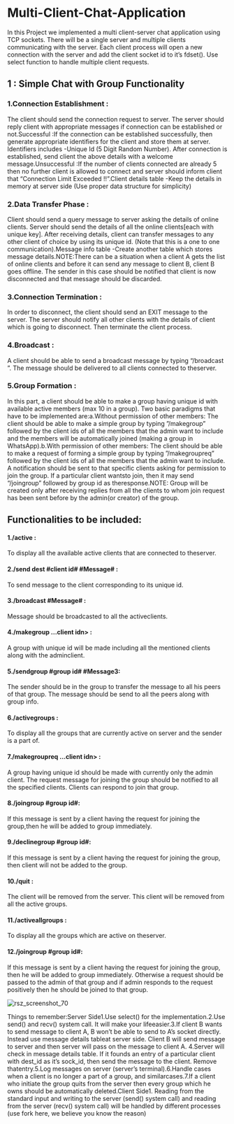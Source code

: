 # Multi-Client-Chat-Application

In this Project we implemented a multi client-server chat application using TCP sockets. There will be a single server and multiple clients communicating with the server.
Each  client  process  will  open  a  new connection with the server and add the client socket id to it’s fdset(). Use select function to handle multiple client requests.


## 1 : Simple Chat with Group Functionality
### 1.Connection Establishment :
The client should send the connection request to server. The server  should  reply  client  with  appropriate  messages  if  connection  can  be  established  or not.Successful :If  the  connection  can  be  established  successfully,  then  generate  appropriate  identifiers for the  client  and  store  them  at  server.  Identifiers  includes -Unique  Id  (5  Digit  Random Number).  After  connection  is  established,  send  client  the  above  details  with  a  welcome message.Unsuccessful :If the number of clients connected are already 5 then no further client is allowed to connect and server should inform client that “Connection Limit Exceeded !!”.Client details table -Keep the details in memory at server side (Use proper data structure for simplicity)

### 2.Data Transfer Phase :
Client should send a query message to server asking the details of online clients. Server should send the details of all the online clients[each with unique key]. After receiving details, client can transfer messages to any other client of choice by using its unique id. (Note that this is a one to one communication).Message info table -Create another table which stores message details.NOTE:There  can  be  a  situation  when  a  client  A  gets  the  list  of  online  clients  and  before  it can  send  any  message  to  client  B,  client  B  goes  offline.  The  sender  in  this  case  should  be notified that client is now disconnected and that message should be discarded.

### 3.Connection Termination :
In order to disconnect, the client should send an EXIT message to  the  server.  The  server  should notify  all  other  clients with  the  details  of  client  which  is going to disconnect. Then terminate the client process.

### 4.Broadcast : 
A client should be able to send a broadcast message by typing “/broadcast ”. The message should be delivered to all clients connected to theserver.

### 5.Group Formation : 
In this part, a client should be able to make a group having unique id with  available  active  members  (max  10  in  a  group).  Two  basic  paradigms  that  have  to  be implemented are:a.Without  permission  of  other  members: The client should be able to make a simple group by typing ”/makegroup” followed by the client ids of all the members that the admin  want  to  include  and  the  members  will  be  automatically  joined  (making  a group in WhatsApp).b.With permission of other members: The client should be able to make a request of forming a simple group by typing ”/makegroupreq” followed by the client ids of all the  members  that  the  admin  want  to  include.  A  notification  should  be  sent  to  that specific clients asking for permission to join the group. If a particular client wantsto join, then it may send “/joingroup” followed by group id as theresponse.NOTE: Group will be created only after receiving replies from all the clients to whom join request has been sent before by the admin(or creator) of the group. 

## Functionalities to be included:

#### 1./active :
To display all the available active clients that are connected to theserver.
#### 2./send dest #client id#  #Message# : 
To send message to the client corresponding to its unique id.
#### 3./broadcast #Message# : 
Message should be broadcasted to all the activeclients.
#### 4./makegroup <client id1> <client id2> ...client idn> :
A group with unique id will be made including all the mentioned clients along with the adminclient.
#### 5./sendgroup  #group  id#  #Message3:  
The  sender  should  be  in  the  group  to  transfer the  message  to  all  his  peers  of  that  group.  The  message  should  be  send  to all  the peers along with group info.
#### 6./activegroups : 
To display all the groups that are currently active on server and the sender is a part of.
#### 7./makegroupreq  <client  id1>  <client  id2> ...client  idn> :
A group having unique id should  be  made  with  currently only  the  admin  client.  The  request  message  for joining the group should  be notified to all the specified clients. Clients can respond to join that group.
#### 8./joingroup  #group  id#: 
If  this  message  is  sent  by  a  client  having  the  request  for joining the group,then he will be added to group immediately.
#### 9./declinegroup  #group  id#:
If this message is sent by a client having the request for joining the group, then client will not be added to the group.
#### 10./quit :
The client will be removed from the server. This client will be removed from all the active groups.
#### 11./activeallgroups :
To display all the groups which are active on theserver.
#### 12./joingroup  #group  id#: 
If  this  message  is  sent  by  a  client  having  the  request  for joining the group, then he will be added to group immediately. Otherwise a request should  be  passed  to  the  admin  of  that  group  and  if  admin  responds  to  the  request positively then he should be joined to that group.



![rsz_screenshot_70](https://user-images.githubusercontent.com/28837542/120936627-6dd08980-c726-11eb-860b-17c074892c1b.png)



Things to remember:Server Side1.Use select() for the implementation.2.Use send() and recv() system call. It will make your lifeeasier.3.If client B wants to send message to client A, B won’t be able to send to A’s socket directly. Instead use message details tableat server side. Client B will send message to server and then server will pass on the message to client A.
4.Server will check in message details table. If it founds an entry of a particular client with dest_id as it’s sock_id, then send the message to the client. Remove thatentry.5.Log messages on server (server’s terminal).6.Handle cases when a client is no longer a part of a group, and similarcases.7.If a client who initiate the group quits from the server then every group which he owns should be automatically deleted.Client Side1. Reading from the standard input and writing to the server (send() system call) and reading from the server (recv() system call) will be handled by different processes (use fork here, we believe you know the reason)
